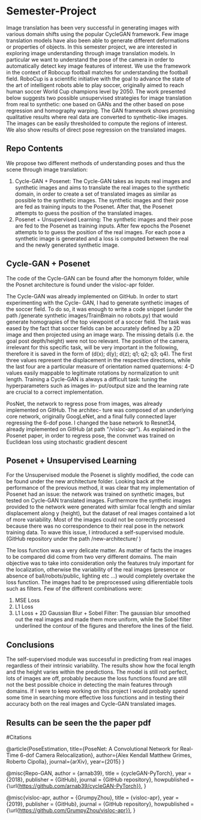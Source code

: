 # Semester-Project

Image translation has been very successful in generating images with various domain shifts using
the popular CycleGAN framework. Few image translation models have also been able to generate
different deformations or properties of objects. In this semester project, we are interested in exploring
image understanding through image translation models. In particular we want to understand the pose
of the camera in order to automatically detect key image features of interest. We use the framework in
the context of Robocup football matches for understanding the football field. RoboCup is a scientific
initiative with the goal to advance the state of the art of intelligent robots able to play soccer,
originally aimed to reach human soccer World Cup champions level by 2050. The work presented
below suggests two possible unsupervised strategies for image translation from real to synthetic:
one based on GANs and the other based on pose regression and homography warping. The GAN
framework shows promising qualitative results where real data are converted to synthetic-like images.
The images can be easily thresholded to compute the regions of interest. We also show results of
direct pose regression on the translated images.

## Repo Contents
We propose two different methods of understanding poses and thus the scene through image translation:
1. Cycle-GAN + Posenet: The Cycle-GAN takes as inputs real images and synthetic images and
aims to translate the real images to the synthetic domain, in order to create a set of translated
images as similar as possible to the synthetic images. The synthetic images and their pose are fed
as training inputs to the Posenet. After that, the Posenet attempts to guess the position of the
translated images.
2. Posenet + Unsupervised Learning: The synthetic images and their pose are fed to the Posenet
as training inputs. After few epochs the Posenet attempts to to guess the position of the real images.
For each pose a synthetic image is generated and a loss is computed between the real and the newly
generated synthetic image.

## Cycle-GAN + Posenet
The code of the Cycle-GAN can be found after the homonym folder, while the Posnet architecture is found under the visloc-apr folder.

The Cycle-GAN was already implemented on GitHub. In order to start experimenting with the Cycle-
GAN, I had to generate synthetic images of the soccer field. To do so, it was enough to write a code
snippet (under the path /generate synthetic images/TrainBmain no robots.py)
that would generate homograpies of the top viewpoint of a soccer field. The task was eased by the fact
that soccer fields can be accurately defined by a 2D image and then projected using an image warp.
The missing details (i.e. the goal post depth/height) were not too relevant. The position of the camera,
irrelevant for this specific task, will be very important in the following, therefore it is saved in the
form of (d(x); d(y); d(z); q1; q2; q3; q4). The first three values represent the displacement in the respective
directions, while the last four are a particular measure of orientation named quaternions: 4-D values
easily mappable to legitimate rotations by normalization to unit length.
Training a Cycle-GAN is always a difficult task: tuning the hyperparameters such as images in-
put/output size and the learning rate are crucial to a correct implementation.

PosNet, the network to regress pose from images, was already implemented on GitHub. The architec-
ture was composed of an underlying core network, originally GoogLeNet, and a final fully connected layer
regressing the 6-dof pose. I changed the base network to Resnet34, already implemented on GitHub
(at path "/visloc-apr"). As explained in the Posenet paper, in order to regress pose, the convnet was trained on Euclidean loss using stochastic gradient descent

##  Posenet + Unsupervised Learning
For the Unsupervised module the Posenet is slightly modified, the code can be found under the new architecture folder.
Looking back at the performance of the previous method, it was clear that my implementation of Posenet had an issue:
the network was trained on synthetic images, but tested on Cycle-GAN translated images.
Furthermore the synthetic images provided to the network were generated with similar focal length and
similar displacement along y (height), but the dataset of real images contained a lot of more variability.
Most of the images could not be correctly processed because there was no correspondence to their real
pose in the network training data. To wave this issue, I introduced a self-supervised module. (GitHub
repository under the path /new-architecture/ )

The loss function was a very delicate matter. As matter of facts the images to be compared did come
from two very different domains. The main objective was to take into consideration only the features
truly important for the localization, otherwise the variability of the real images (presence or absence of
ball/robots/public, lighting etc ...) would completely overtake the loss function. The images had to be
preprocessed using difierentiable tools such as filters. Few of the different combinations were:
1. MSE Loss
2. L1 Loss
3. L1 Loss + 2D Gaussian Blur + Sobel Filter: The gaussian blur smoothed out the real images
and made them more uniform, while the Sobel filter underlined the contour of the figures and
therefore the lines of the field.

## Conclusions

The self-supervised module was successful in predicting from real images regardless of their intrinsic
variability. The results show how the focal length and the height varies within the predictions. The
model is still not perfect, lots of images are off, probably because the loss functions found are still not
the best possible choice in detecting the main features through domains. If I were to keep working on
this project I would probably spend some time in searching more effective loss functions and in testing
their accuracy both on the real images and Cycle-GAN translated images.

## Results can be seen the the paper pdf


#Citations

@article{PoseEstimation,
 title={PoseNet: A Convolutional Network for Real-Time 6-dof Camera Relocalization},
 author={Alex Kendall Matthew Grimes, Roberto Cipolla},
 journal={arXiv},
 year={2015}
}

@misc{Repo-GAN,
  author = {arnab39},
  title = {cycleGAN-PyTorch},
  year = {2018},
  publisher = {GitHub},
  journal = {GitHub repository},
  howpublished = {\url{https://github.com/arnab39/cycleGAN-PyTorch}},
}

@misc{visloc-apr,
  author = {GrumpyZhou},
  title = {visloc-apr},
  year = {2019},
  publisher = {GitHub},
  journal = {GitHub repository},
  howpublished = {\url{https://github.com/GrumpyZhou/visloc-apr}},
}
